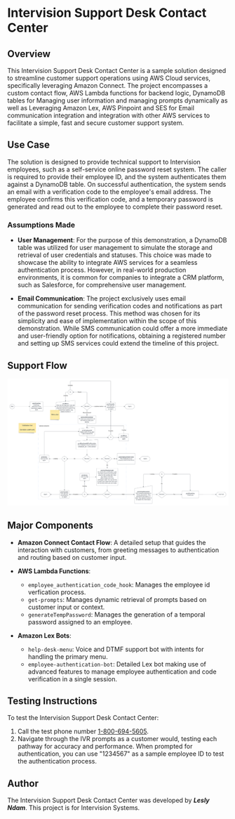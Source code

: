 # Intervision Support Desk Contact Center

## Overview
This Intervision Support Desk Contact Center is a sample solution designed to streamline customer support operations using AWS Cloud services, specifically leveraging Amazon Connect. The project encompasses a custom contact flow, AWS Lambda functions for backend logic, DynamoDB tables for Managing user information and managing prompts dynamically as well as Leveraging Amazon Lex, AWS Pinpoint and SES for Email communication integration and integration with other AWS services to facilitate a simple, fast and secure customer support system.

## Use Case
The solution is designed to provide technical support to Intervision employees, such as a self-service online password reset system. The caller is required to provide their employee ID, and the system authenticates them against a DynamoDB table. On successful authentication, the system sends an email with a verification code to the employee's email address. The employee confirms this verification code, and a temporary password is generated and read out to the employee to complete their password reset.

### Assumptions Made
- **User Management**: For the purpose of this demonstration, a DynamoDB table was utilized for user management to simulate the storage and retrieval of user credentials and statuses. This choice was made to showcase the ability to integrate AWS services for a seamless authentication process. However, in real-world production environments, it is common for companies to integrate a CRM platform, such as Salesforce, for comprehensive user management.

- **Email Communication**: The project exclusively uses email communication for sending verification codes and notifications as part of the password reset process. This method was chosen for its simplicity and ease of implementation within the scope of this demonstration. While SMS communication could offer a more immediate and user-friendly option for notifications, obtaining a registered number and setting up SMS services could extend the timeline of this project.

## Support Flow
![Intervision Support Flow](https://raw.githubusercontent.com/leslyndam/InterVision-Use-Case/main/Intervision%20Support%20Flow.png)


## Major Components
- **Amazon Connect Contact Flow**: A detailed setup that guides the interaction with customers, from greeting messages to authentication and routing based on customer input.

- **AWS Lambda Functions**:
  - `employee_authentication_code_hook`: Manages the employee id verfication process.
  - `get-prompts`: Manages dynamic retrieval of prompts based on customer input or context.
  - `generateTempPassword`: Manages the generation of a temporal password assigned to an employee.

- **Amazon Lex Bots**:
  - `help-desk-menu`: Voice and DTMF support bot with intents for handling the primary menu.
  - `employee-authentication-bot`: Detailed Lex bot making use of advanced features to manage employee authentication and code verification in a single session.

## Testing Instructions
To test the Intervision Support Desk Contact Center:
1. Call the test phone number [1-800-694-5605](tel:1-800-694-5605).
2. Navigate through the IVR prompts as a customer would, testing each pathway for accuracy and performance. When prompted for authentication, you can use "1234567" as a sample employee ID to test the authentication process.

## Author
The Intervision Support Desk Contact Center was developed by ***Lesly Ndam***. This project is for Intervision Systems.
